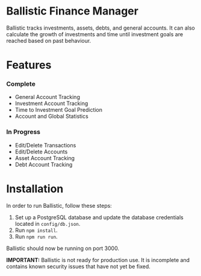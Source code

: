Ballistic Finance Manager
=======

Ballistic tracks investments, assets, debts, and general accounts. It can also calculate the growth of investments and time until investment goals are reached based on past behaviour.

Features
=====

### Complete

* General Account Tracking
* Investment Account Tracking
* Time to Investment Goal Prediction
* Account and Global Statistics

### In Progress

* Edit/Delete Transactions
* Edit/Delete Accounts
* Asset Account Tracking
* Debt Account Tracking

Installation
=======

In order to run Ballistic, follow these steps:

1. Set up a PostgreSQL database and update the database credentials located in `config/db.json`.
2. Run `npm install`.
3. Run `npm run run`.

Ballistic should now be running on port 3000.

**IMPORTANT:** Ballistic is not ready for production use. It is incomplete and contains known security issues that have not yet be fixed.